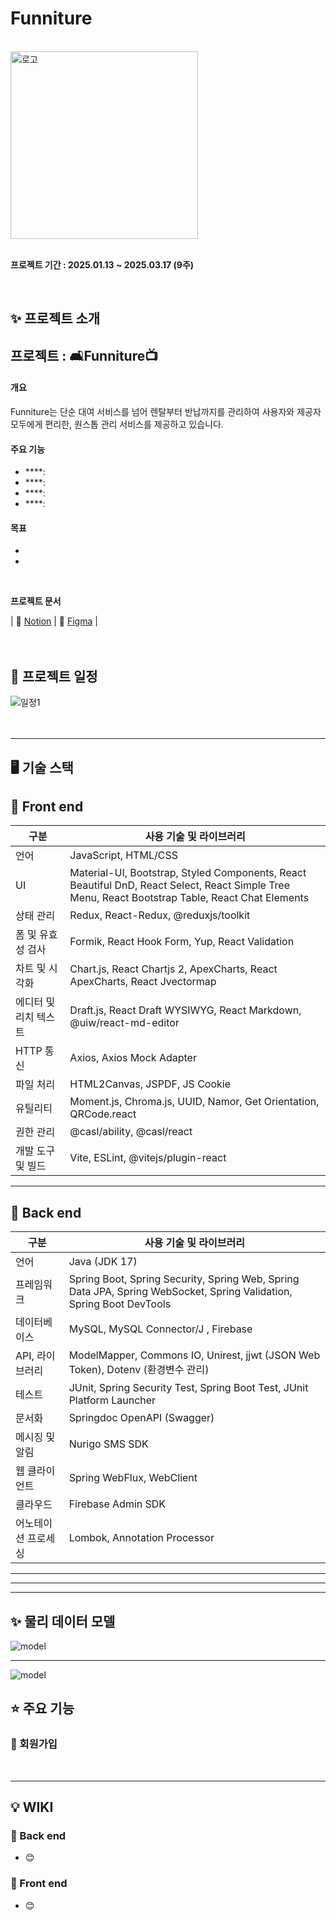 

# Funniture
<br/>

<div align="flex-start"><img src="https://github.com/user-attachments/assets/5976d9ab-bd47-4f6c-8370-87949a6141a9" alt="로고" width="300px"></div>
<br/>

**프로젝트 기간 : 2025.01.13 ~ 2025.03.17 (9주)**

<br/>

## ✨ 프로젝트 소개


## **프로젝트 : 🛋Funniture📺**

#### **개요**
Funniture는 단순 대여 서비스를 넘어 렌탈부터 반납까지를 관리하여 사용자와 제공자 모두에게 편리한, 원스톱 관리 서비스를 제공하고 있습니다.

#### **주요 기능**
- ****: 
- ****: 
- ****: 
- ****: 

#### **목표**
- 
- 



<br/>

**프로젝트 문서**
 
| 📃 [Notion](https://www.notion.so/ohgiraffers/Funniture-a20b3bd6541044bb92633168355e984d) | 🎨 [Figma](https://www.figma.com/design/LerWvqtQYoZsDC5apYe5R4/Funniture?node-id=0-1&p=f&t=H87Z57FzWKf1Kxf2-0) | 
<br/>
<br/>
<br/>

## 📅 프로젝트 일정
<img src="" alt="일정1">
<br/>
<br/>
<br/>


***

## 🖥 기술 스택

## 📘 Front end

| 구분                 | 사용 기술 및 라이브러리          |
| -------------------- | ------------------------------- |
| 언어                 | JavaScript, HTML/CSS            |
| UI                   | Material-UI, Bootstrap, Styled Components, React Beautiful DnD, React Select, React Simple Tree Menu, React Bootstrap Table, React Chat Elements |
| 상태 관리            | Redux, React-Redux, @reduxjs/toolkit |
| 폼 및 유효성 검사    | Formik, React Hook Form, Yup, React Validation |
| 차트 및 시각화       | Chart.js, React Chartjs 2, ApexCharts, React ApexCharts, React Jvectormap |
| 에디터 및 리치 텍스트 | Draft.js, React Draft WYSIWYG, React Markdown, @uiw/react-md-editor |
| HTTP 통신            | Axios, Axios Mock Adapter        |
| 파일 처리            | HTML2Canvas, JSPDF, JS Cookie    |
| 유틸리티             | Moment.js, Chroma.js, UUID, Namor, Get Orientation, QRCode.react |
| 권한 관리            | @casl/ability, @casl/react       |
| 개발 도구 및 빌드    | Vite, ESLint, @vitejs/plugin-react |

***


## 📙 Back end

| 구분                 | 사용 기술 및 라이브러리          |
| -------------------- | ------------------------------- |
| 언어                 | Java (JDK 17)                   |
| 프레임워크           | Spring Boot, Spring Security, Spring Web, Spring Data JPA, Spring WebSocket, Spring Validation, Spring Boot DevTools |
| 데이터베이스         | MySQL, MySQL Connector/J , Firebase       |
| API, 라이브러리      | ModelMapper, Commons IO, Unirest, jjwt (JSON Web Token), Dotenv (환경변수 관리) |
| 테스트               | JUnit, Spring Security Test, Spring Boot Test, JUnit Platform Launcher |
| 문서화               | Springdoc OpenAPI (Swagger)     |
| 메시징 및 알림       | Nurigo SMS SDK                  |
| 웹 클라이언트        | Spring WebFlux, WebClient       |
| 클라우드             | Firebase Admin SDK              |
| 어노테이션 프로세싱  | Lombok, Annotation Processor    |

***





***
***


## ✨ 물리 데이터 모델
<img src="" alt="model">

***

<img src="" alt="model">


## ⭐️ 주요 기능

### 📌 회원가입


<br/>

***

## 💡 WIKI

### 📙 Back end

  - 😊[](https://github.com/)


 ### 📘 Front end
  - 😊[](https://github.com/)



<br/>
<br/>
